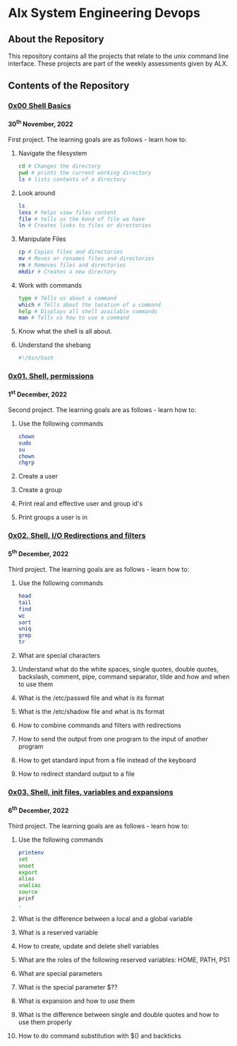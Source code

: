 # Alx System Engineering Devops

## About the Repository
This repository contains all the projects that relate to the unix command line interface. These projects are part of the weekly assessments given by ALX.

## Contents of the Repository

### [0x00 Shell Basics](./0x00-shell_basics/README.md) 

#### 30<sup>th</sup> November, 2022

First project. The learning goals are as follows - learn how to:

1. Navigate the filesystem
    
    ```bash
    cd # Changes the directory
    pwd # prints the current working directory
    ls # lists contents of a directory
    ```

2. Look around

    ```bash
    ls
    less # helps view files content
    file # tells us the kond of file we have
    ln # Creates links to files or directories
    ```

3. Manipulate Files

    ```bash
    cp # Copies files and directories
    mv # Moves or renames files and directories
    rm # Removes files and directories
    mkdir # Creates a new directory
    ```

4. Work with commands 

    ```bash
    type # Tells us about a command
    which # Tells about the location of a command
    help # Displays all shell available commands
    man # Tells us how to use a command
    ```

5. Know what the shell is all about.
6. Understand the shebang
    ```bash
    #!/bin/bash
    ```

### [0x01. Shell, permissions](./0x00-shell_basics/README.md) 

#### 1<sup>st</sup> December, 2022

Second project. The learning goals are as follows - learn how to:

1. Use the following commands
    
    ```bash
    chown
    sudo
    su
    chown
    chgrp
    ```

2. Create a user
3. Create a group
4. Print real and effective user and group id's
5. Print groups a user is in

### [0x02. Shell, I/O Redirections and filters](./0x02-shell_redirections/README.md) 

#### 5<sup>th</sup> December, 2022

Third project. The learning goals are as follows - learn how to:

1. Use the following commands
    
    ```bash
    head
    tail
    find
    wc
    sort
    uniq
    grep
    tr
    ```

2. What are special characters
3. Understand what do the white spaces, single quotes, double quotes, backslash, comment, pipe, command separator, tilde and how and when to use them
4. What is the /etc/passwd file and what is its format
5. What is the /etc/shadow file and what is its format
6. How to combine commands and filters with redirections
7. How to send the output from one program to the input of another program
8. How to get standard input from a file instead of the keyboard
9. How to redirect standard output to a file

### [0x03. Shell, init files, variables and expansions](./0x03-shell_variables_expansions/README.md) 

#### 6<sup>th</sup> December, 2022

Third project. The learning goals are as follows - learn how to:

1. Use the following commands
    
    ```bash
    printenv
    set
    unset
    export
    alias
    unalias
    source
    prinf
    .
    ```

2. What is the difference between a local and a global variable
3. What is a reserved variable
4. How to create, update and delete shell variables
5. What are the roles of the following reserved variables: HOME, PATH, PS1
6. What are special parameters
7. What is the special parameter $??
8. What is expansion and how to use them
9. What is the difference between single and double quotes and how to use them properly
10. How to do command substitution with $() and backticks
